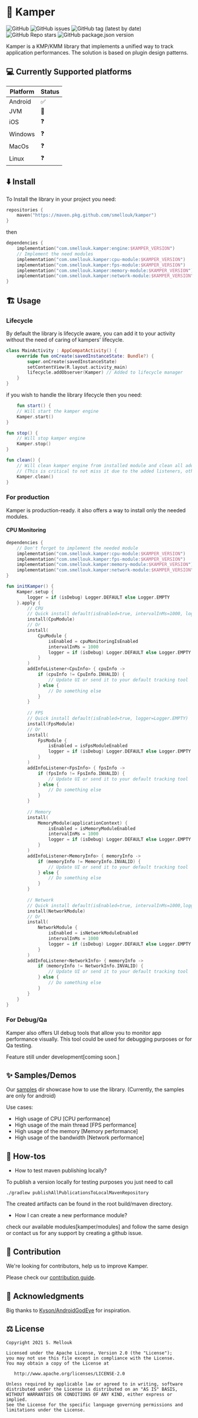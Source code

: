 # 🎯 Kamper
![GitHub](https://img.shields.io/github/license/smellouk/kamper)
![GitHub issues](https://img.shields.io/github/issues/smellouk/kamper)
![GitHub tag (latest by date)](https://img.shields.io/github/v/tag/smellouk/kamper)
![GitHub Repo stars](https://img.shields.io/github/stars/smellouk/kamper?style=social)
![GitHub package.json version](https://img.shields.io/github/package-json/v/smellouk/kamper)

Kamper is a KMP/KMM library that implements a unified way to track application performances.
The solution is based on plugin design patterns.

## 💻 Currently Supported platforms
| Platform    | Status      |
| ----------- | ----------- |
| Android     | ✅           |
| JVM         | 🚧          |
| iOS         | ❓           |
| Windows     | ❓           |
| MacOs       | ❓           |
| Linux       | ❓           |

## ⬇️ Install
To Install the library in your project you need:
```kotlin
repositories {
    maven("https://maven.pkg.github.com/smellouk/kamper")
}
```
then
```kotlin
dependencies {
    implementation("com.smellouk.kamper:engine:$KAMPER_VERSION")
    // Implement the need modules
    implementation("com.smellouk.kamper:cpu-module:$KAMPER_VERSION")
    implementation("com.smellouk.kamper:fps-module:$KAMPER_VERSION")
    implementation("com.smellouk.kamper:memory-module:$KAMPER_VERSION")
    implementation("com.smellouk.kamper:network-module:$KAMPER_VERSION")
}
```
## 🏗️️ Usage

### Lifecycle
By default the library is lifecycle aware, you can add it to your activity without the need of caring of kampers' lifecycle.
```kotlin
class MainActivity : AppCompatActivity() {
    override fun onCreate(savedInstanceState: Bundle?) {
        super.onCreate(savedInstanceState)
        setContentView(R.layout.activity_main)
        lifecycle.addObserver(Kamper) // Added to lifecycle manager
    }
}
```

if you wish to handle the library lifecycle then you need:
```kotlin
    fun start() {
    // Will start the kamper engine
    Kamper.start()
}

fun stop() {
    // Will stop kamper engine
    Kamper.stop()
}

fun clean() {
    // Will clean kamper engine from installed module and clean all added listeners
    // (This is critical to not miss it due to the added listeners, otherwise if you forget it, it will introduce memory leaks)
    Kamper.clean()
}
```

### For production
Kamper is production-ready. it also offers a way to install only the needed modules.

#### CPU Monitoring
```kotlin
dependencies {
    // Don't forget to implement the needed module
    implementation("com.smellouk.kamper:cpu-module:$KAMPER_VERSION")
    implementation("com.smellouk.kamper:fps-module:$KAMPER_VERSION")
    implementation("com.smellouk.kamper:memory-module:$KAMPER_VERSION")
    implementation("com.smellouk.kamper:network-module:$KAMPER_VERSION")
}
```
```kotlin
fun initKamper() {
    Kamper.setup {
        logger = if (isDebug) Logger.DEFAULT else Logger.EMPTY
    }.apply {
        // CPU
        // Quick install default(isEnabled=true, intervalInMs=1000, logger=Logger.EMPTY)
        install(CpuModule)
        // Or
        install(
            CpuModule {
                isEnabled = cpuMonitoringIsEnabled
                intervalInMs = 1000
                logger = if (isDebug) Logger.DEFAULT else Logger.EMPTY
            }
        )
        addInfoListener<CpuInfo> { cpuInfo ->
            if (cpuInfo != CpuInfo.INVALID) {
                // Update UI or send it to your default tracking tool
            } else {
                // Do something else
            }
        }
        
        // FPS
        // Quick install default(isEnabled=true, logger=Logger.EMPTY)
        install(FpsModule)
        // Or
        install(
            FpsModule {
                isEnabled = isFpsModuleEnabled
                logger = if (isDebug) Logger.DEFAULT else Logger.EMPTY
            }
        )
        addInfoListener<FpsInfo> { fpsInfo ->
            if (fpsInfo != FpsInfo.INVALID) {
                // Update UI or send it to your default tracking tool
            } else {
                // Do something else
            }
        }
        
        // Memory
        install(
            MemoryModule(applicationContext) {
                isEnabled = isMemoryModuleEnabled
                intervalInMs = 1000
                logger = if (isDebug) Logger.DEFAULT else Logger.EMPTY
            }
        )
        addInfoListener<MemoryInfo> { memoryInfo ->
            if (memoryInfo != MemoryInfo.INVALID) {
                // Update UI or send it to your default tracking tool
            } else {
                // Do something else
            }
        }
        
        // Network
        // Quick install default(isEnabled=true, intervalInMs=1000,logger=Logger.EMPTY)
        install(NetworkModule)
        // Or
        install(
            NetworkModule {
                isEnabled = isNetworkModuleEnabled
                intervalInMs = 1000
                logger = if (isDebug) Logger.DEFAULT else Logger.EMPTY
            }
        )
        addInfoListener<NetworkInfo> { memoryInfo ->
            if (memoryInfo != NetworkInfo.INVALID) {
                // Update UI or send it to your default tracking tool
            } else {
                // Do something else
            }
        }
    }
}
```

### For Debug/Qa
Kamper also offers UI debug tools that allow you to monitor app performance visually. This tool could be used for debugging purposes or for Qa testing.

Feature still under development[coming soon.]

## ✨ Samples/Demos
Our [samples](samples/) dir showcase how to use the library. (Currently, the samples are only for android)

Use cases:
* High usage of CPU [CPU performance]
* High usage of the main thread [FPS performance]
* High usage of the memory [Memory performance]
* High usage of the bandwidth [Network performance]

## 🤔 How-tos
* How to test maven publishing locally?

To publish a version locally for testing purposes you just need to call
```shell
./gradlew publishAllPublicationsToLocalMavenRepository
```
The created artifacts can be found in the root build/maven directory.

* How I can create a new performance module?

check our available modules[kamper/modules] and follow the same design or contact us for any support by creating a github issue.

## 🤝 Contribution
We're looking for contributors, help us to improve Kamper.

Please check our [contribution guide](CONTRIBUTING.md).

## 🙏 Acknowledgments
Big thanks to [Kyson/AndroidGodEye](https://github.com/Kyson/AndroidGodEye) for inspiration.

## ⚖ License
    Copyright 2021 S. Mellouk

    Licensed under the Apache License, Version 2.0 (the "License");
    you may not use this file except in compliance with the License.
    You may obtain a copy of the License at

       http://www.apache.org/licenses/LICENSE-2.0

    Unless required by applicable law or agreed to in writing, software
    distributed under the License is distributed on an "AS IS" BASIS,
    WITHOUT WARRANTIES OR CONDITIONS OF ANY KIND, either express or implied.
    See the License for the specific language governing permissions and
    limitations under the License.